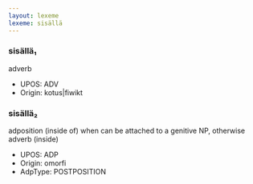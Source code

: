 ```yaml
---
layout: lexeme
lexeme: sisällä
---
```


###  sisällä₁

adverb
* UPOS:  ADV
* Origin:  kotus|fiwikt


###  sisällä₂

adposition (inside of) when can be attached to a genitive NP, otherwise adverb (inside)
* UPOS:  ADP
* Origin:  omorfi
* AdpType:  POSTPOSITION

